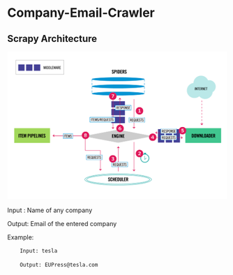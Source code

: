 # Company-Email-Crawler

## Scrapy Architecture
![Scrapy Architecture](https://github.com/NiranjanMudhiraj/Company-Email-Crawler/blob/master/scrapy_architecture_02.png)




Input : Name of any company

Output: Email of the entered company

Example:

        Input: tesla

        Output: EUPress@tesla.com

